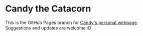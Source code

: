 # Candy the Catacorn

This is the GitHub Pages branch for [Candy's personal webpage](https://galaxyallie.space/candy-the-catacorn). Suggestions and updates are welcome :D

